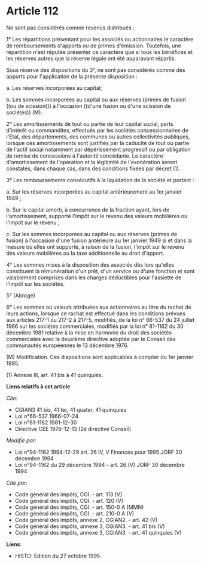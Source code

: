 # Article 112

Ne sont pas considérés comme revenus distribués :

1° Les répartitions présentant pour les associés ou actionnaires le caractère de remboursements d'apports ou de primes
d'émission. Toutefois, une répartition n'est réputée présenter ce caractère que si tous les bénéfices et les réserves autres
que la réserve légale ont été auparavant répartis.

Sous réserve des dispositions du 3°, ne sont pas considérés comme des apports pour l'application de la présente disposition :

a. Les réserves incorporées au capital;

b. Les sommes incorporées au capital ou aux réserves (primes de fusion ((ou de scission))) à l'occasion ((d'une fusion ou
d'une scission de sociétés)) (M).

2° Les amortissements de tout ou partie de leur capital social, parts d'intérêt ou commandites, effectués par les sociétés
concessionnaires de l'Etat, des départements, des communes ou autres collectivités publiques, lorsque ces amortissements sont
justifiés par la caducité de tout ou partie de l'actif social notamment par dépérissement progressif ou par obligation de
remise de concessions à l'autorité concédante. Le caractère d'amortissement de l'opération et la légitimité de l'exonération
seront constatés, dans chaque cas, dans des conditions fixées par décret (1).

3° Les remboursements consécutifs à la liquidation de la société et portant :

a. Sur les réserves incorporées au capital antérieurement au 1er janvier 1949 ;

b. Sur le capital amorti, à concurrence de la fraction ayant, lors de l'amortissement, supporté l'impôt sur le revenu des
valeurs mobilières ou l'impôt sur le revenu ;

c. Sur les sommes incorporées au capital ou aux réserves (primes de fusion) à l'occasion d'une fusion antérieure au 1er
janvier 1949 si et dans la mesure où elles ont supporté, à raison de la fusion, l'impôt sur le revenu des valeurs mobilières
ou la taxe additionnelle au droit d'apport.

4° Les sommes mises à la disposition des associés dès lors qu'elles constituent la rémunération d'un prêt, d'un service ou
d'une fonction et sont valablement comprises dans les charges déductibles pour l'assiette de l'impôt sur les sociétés.

5° (Abrogé)

6° Les sommes ou valeurs attribuées aux actionnaires au titre du rachat de leurs actions, lorsque ce rachat est effectué dans
les conditions prévues aux articles 217-1 ou 217-2 à 217-5, modifiés, de la loi n° 66-537 du 24 juillet 1966 sur les sociétés
commerciales, modifiés par la loi n° 81-1162 du 30 décembre 1981 relative à la mise en harmonie du droit des sociétés
commerciales avec la deuxième directive adoptée par le Conseil des communautés européennes le 13 décembre 1976.

(M) Modification. Ces dispositions sont applicables à compter du 1er janvier 1995.

(1) Annexe III, art. 41 bis à 41 quinquies.

**Liens relatifs à cet article**

_Cite_:

  - CGIAN3 41 bis, 41 ter, 41 quater, 41 quinquies
  - Loi n°66-537 1966-07-24
  - Loi n°81-1162 1981-12-30
  - Directive CEE 1976-12-13 (2è directive Conseil)

_Modifié par_:

  - Loi n°94-1162 1994-12-29 art. 26 IV, V Finances pour 1995 JORF 30 décembre 1994
  - Loi n°94-1162 du 29 décembre 1994 - art. 26 (V) JORF 30 décembre 1994

_Cité par_:

  - Code général des impôts, CGI. - art. 113 (V)
  - Code général des impôts, CGI. - art. 120 (V)
  - Code général des impôts, CGI. - art. 150-0 A (MMN)
  - Code général des impôts, CGI. - art. 210-0 A (V)
  - Code général des impôts, annexe 2, CGIAN2. - art. 42 (V)
  - Code général des impôts, annexe 3, CGIAN3. - art. 41 bis (V)
  - Code général des impôts, annexe 3, CGIAN3. - art. 41 quinquies (V)

**Liens**:

  - HISTO: Edition du 27 octobre 1995
